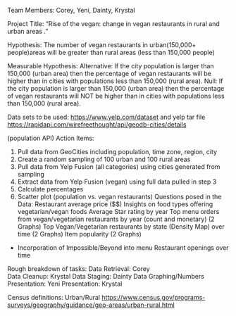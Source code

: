 Team Members: Corey, Yeni, Dainty, Krystal

Project Title: “Rise of the vegan: change in vegan restaurants in rural and urban areas .”

Hypothesis: The number of vegan restaurants in urban(150,000+ people)areas will be greater  than rural areas (less than 150,000 people)

Measurable Hypothesis: 
Alternative:  If the city population is larger than 150,000 (urban area) then the percentage of vegan restaurants will be higher than in cities with populations less than 150,000 (rural area).
Null: If the city population is larger than 150,000 (urban area) then the percentage of vegan restaurants will NOT be higher than in cities with populations less than 150,000 (rural area).

Data sets to be used: https://www.yelp.com/dataset and yelp tar file 
https://rapidapi.com/wirefreethought/api/geodb-cities/details

(population API)
Action Items:
1.	Pull data from GeoCities including population, time zone, region, city
2.	Create a random sampling of 100 urban and 100 rural areas
3.	Pull data from Yelp Fusion (all categories) using cities generated from sampling
4.	Extract data from Yelp Fusion (vegan) using full data pulled in step 3
5.	Calculate percentages
6.	Scatter plot (population vs. vegan restaurants)
Questions posed in the Data:
Restaurant average price ($$)
Insights on food types offering vegetarian/vegan foods
Average Star rating by year
Top menu orders from vegan/vegetarian restaurants by year (count and monetary) (2 Graphs)
Top Vegan/Vegetarian restaurants by state (Density Map) over time (2 Graphs)
Item popularity (2 Graphs)
-	Incorporation of Impossible/Beyond into menu 
Restaurant openings over time

Rough breakdown of tasks:
Data Retrieval: Corey     
Data Cleanup: Krystal
Data Staging: Dainty
Data Graphing/Numbers Presentation: Yeni
Presentation: Krystal

Census definitions: Urban/Rural 
https://www.census.gov/programs-surveys/geography/guidance/geo-areas/urban-rural.html
